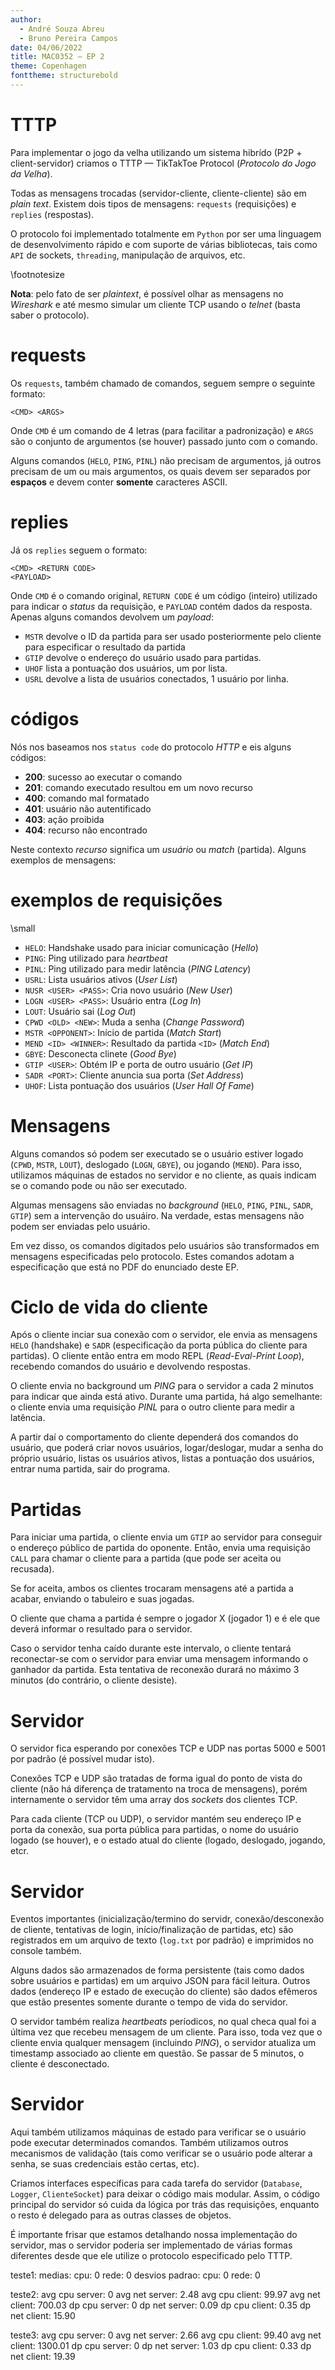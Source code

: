 ```yaml
---
author:
  - André Souza Abreu
  - Bruno Pereira Campos
date: 04/06/2022
title: MAC0352 — EP 2
theme: Copenhagen
fonttheme: structurebold
---
```


# TTTP

Para implementar o jogo da velha utilizando um sistema hibrído (P2P +
client-servidor) criamos o TTTP — TikTakToe Protocol (_Protocolo do Jogo da
Velha_).

Todas as mensagens trocadas (servidor-cliente, cliente-cliente) são em
_plain text_. Existem dois tipos de mensagens: `requests` (requisições)
e `replies` (respostas).

O protocolo foi implementado totalmente em `Python` por ser uma linguagem
de desenvolvimento rápido e com suporte de várias bibliotecas, tais como
`API` de sockets, `threading`, manipulação de arquivos, etc.

\footnotesize

**Nota**: pelo fato de ser _plaintext_, é possível olhar as mensagens no
_Wireshark_ e até mesmo simular um cliente TCP usando o _telnet_ (basta saber o
protocolo).

# requests

Os `requests`, também chamado de comandos, seguem sempre o seguinte formato:

```
<CMD> <ARGS>
```

Onde `CMD` é um comando de 4 letras (para facilitar a padronização) e
`ARGS` são o conjunto de argumentos (se houver) passado junto com o comando.

Alguns comandos (`HELO`, `PING`, `PINL`) não precisam de argumentos, já outros
precisam de um ou mais argumentos, os quais devem ser separados por **espaços**
e devem conter **somente** caracteres ASCII.

# replies

Já os `replies` seguem o formato:

```
<CMD> <RETURN CODE>
<PAYLOAD>
```

Onde `CMD` é o comando original, `RETURN CODE` é um código (inteiro) utilizado
para indicar o _status_ da requisição, e `PAYLOAD` contém dados da resposta.
Apenas alguns comandos devolvem um _payload_:

- `MSTR` devolve o ID da partida para ser usado posteriormente pelo cliente para
  especificar o resultado da partida
- `GTIP` devolve o endereço do usuário usado para partidas.
- `UHOF` lista a pontuação dos usuários, um por lista.
- `USRL` devolve a lista de usuários conectados, 1 usuário por linha.

# códigos

Nós nos baseamos nos `status code` do protocolo _HTTP_ e eis alguns códigos:

- **200**: sucesso ao executar o comando
- **201**: comando executado resultou em um novo recurso
- **400**: comando mal formatado
- **401**: usuário não autentificado
- **403**: ação proibida
- **404**: recurso não encontrado

Neste contexto _recurso_ significa um _usuário_ ou _match_ (partida).
Alguns exemplos de mensagens:

# exemplos de requisições

\small

- `HELO`: Handshake usado para iniciar comunicação (_Hello_)
- `PING`: Ping utilizado para _heartbeat_
- `PINL`: Ping utilizado para medir latência (_PING Latency_)
- `USRL`: Lista usuários ativos (_User List_)
- `NUSR <USER> <PASS>`: Cria novo usuário (_New User_)
- `LOGN <USER> <PASS>`: Usuário entra (_Log In_)
- `LOUT`: Usuário sai (_Log Out_)
- `CPWD <OLD> <NEW>`: Muda a senha (_Change Password_)
- `MSTR <OPPONENT>`: Início de partida (_Match Start_)
- `MEND <ID> <WINNER>`: Resultado da partida `<ID>` (_Match End_)
- `GBYE`: Desconecta clinete (_Good Bye_)
- `GTIP <USER>`: Obtém IP e porta de outro usuário (_Get IP_)
- `SADR <PORT>`: Cliente anuncia sua porta (_Set Address_)
- `UHOF`: Lista pontuação dos usuários (_User Hall Of Fame_)

# Mensagens

Alguns comandos só podem ser executado se o usuário estiver logado (`CPWD`,
`MSTR`, `LOUT`), deslogado (`LOGN`, `GBYE`), ou jogando (`MEND`). Para isso,
utilizamos máquinas de estados no servidor e no cliente, as quais indicam se o
comando pode ou não ser executado.

Algumas mensagens são enviadas no _background_ (`HELO`, `PING`, `PINL`, `SADR`,
`GTIP`) sem a intervenção do usuáiro. Na verdade, estas mensagens não podem ser
enviadas pelo usuário.

Em vez disso, os comandos digitados pelo usuários são transformados em
mensagens especificadas pelo protocolo. Estes comandos adotam a especificação
que está no PDF do enunciado deste EP.

# Ciclo de vida do cliente

Após o cliente inciar sua conexão com o servidor, ele envia as mensagens `HELO`
(handshake) e `SADR` (especificação da porta pública do cliente para partidas).
O cliente então entra em modo REPL (_Read-Eval-Print Loop_), recebendo comandos
do usuário e devolvendo respostas.

O cliente envia no background um _PING_ para o servidor a cada 2 minutos para
indicar que ainda está ativo. Durante uma partida, há algo semelhante: o
cliente envia uma requisição _PINL_ para o outro cliente para medir a latência.

A partir daí o comportamento do cliente dependerá dos comandos do usuário,
que poderá criar novos usuários, logar/deslogar, mudar a senha do próprio
usuário, listas os usuários ativos, listas a pontuação dos usuários, entrar
numa partida, sair do programa.

# Partidas

Para iniciar uma partida, o cliente envia um `GTIP` ao servidor para conseguir o
endereço público de partida do oponente. Então, envia uma requisição `CALL` para
chamar o cliente para a partida (que pode ser aceita ou recusada).

Se for aceita, ambos os clientes trocaram mensagens até a partida a acabar,
enviando o tabuleiro e suas jogadas.

O cliente que chama a partida é sempre o jogador X (jogador 1) e é ele que deverá
informar o resultado para o servidor.

Caso o servidor tenha caído durante este intervalo, o cliente tentará
reconectar-se com o servidor para enviar uma mensagem informando o ganhador da
partida. Esta tentativa de reconexão durará no máximo 3 minutos (do contrário,
o cliente desiste).

# Servidor

O servidor fica esperando por conexões TCP e UDP nas portas 5000 e 5001 por
padrão (é possível mudar isto).

Conexões TCP e UDP são tratadas de forma igual do ponto de vista do cliente
(não há diferença de tratamento na troca de mensagens), porém internamente o
servidor têm uma array dos _sockets_ dos clientes TCP.

Para cada cliente (TCP ou UDP), o servidor mantém seu endereço IP e porta da
conexão, sua porta pública para partidas, o nome do usuário logado (se houver),
e o estado atual do cliente (logado, deslogado, jogando, etcr.

# Servidor

Eventos importantes (inicialização/termino do servidr, conexão/desconexão de
cliente, tentativas de login, início/finalização de partidas, etc) são
registrados em um arquivo de texto (`log.txt` por padrão) e imprimidos no
console também.

Alguns dados são armazenados de forma persistente (tais como dados sobre
usuários e partidas) em um arquivo JSON para fácil leitura. Outros dados
(endereço IP e estado de execução do cliente) são dados efêmeros que estão
presentes somente durante o tempo de vida do servidor.

O servidor também realiza _heartbeats_ períodicos, no qual checa qual foi a última
vez que recebeu mensagem de um cliente. Para isso, toda vez que o cliente envia
qualquer mensagem (incluindo _PING_), o servidor atualiza um timestamp associado
ao cliente em questão. Se passar de 5 minutos, o cliente é desconectado.

# Servidor

Aqui também utilizamos máquinas de estado para verificar se o usuário pode
executar determinados comandos. Também utilizamos outros mecanismos de validação
(tais como verificar se o usuário pode alterar a senha, se suas credenciais estão
certas, etc).

Criamos interfaces específicas para cada tarefa do servidor (`Database`, `Logger`,
`ClienteSocket`) para deixar o código mais modular. Assim, o código principal do servidor
só cuida da lógica por trás das requisições, enquanto o resto é delegado para as outras
classes de objetos.

É importante frisar que estamos detalhando nossa implementação do servidor, mas
o servidor poderia ser implementado de várias formas diferentes desde que ele
utilize o protocolo especificado pelo TTTP.

teste1:
medias:
cpu: 0
rede: 0
desvios padrao:
cpu: 0
rede: 0

teste2:
avg cpu server: 0
avg net server: 2.48
avg cpu client: 99.97
avg net client: 700.03
dp cpu server: 0
dp net server: 0.09
dp cpu client: 0.35
dp net client: 15.90

teste3:
avg cpu server: 0
avg net server: 2.66
avg cpu client: 99.40
avg net client: 1300.01
dp cpu server: 0
dp net server: 1.03
dp cpu client: 0.33
dp net client: 19.39
